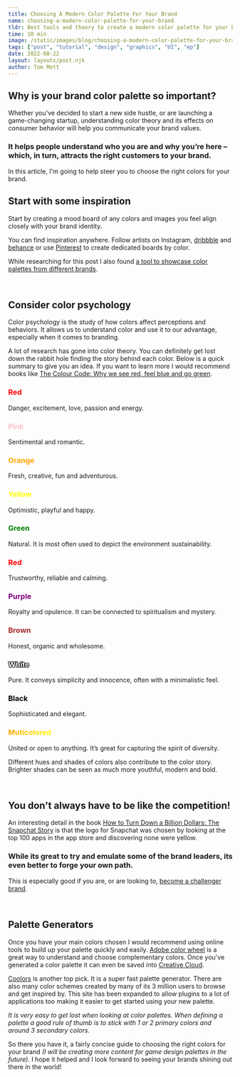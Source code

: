 ```yaml
---
title: Choosing A Modern Color Palette For Your Brand
name: choosing-a-modern-color-palette-for-your-brand
tldr: Best tools and theory to create a modern color palette for your brand.
time: 10 min
image: /static/images/blog/choosing-a-modern-color-palette-for-your-brand/color.jpg
tags: ["post", "tutorial", "design", "graphics", "UI", "ep"]
date: 2022-08-22
layout: layouts/post.njk
author: Tom Mott
---
```


## Why is your brand color palette so important?

Whether you've decided to start a new side hustle, or are launching a game-changing startup, understanding color theory and its effects on consumer behavior will help you communicate your brand values.

### It helps people understand who you are and why you’re here – which, in turn, attracts the right customers to your brand.

In this article, I'm going to help steer you to choose the right colors for your brand.

## Start with some inspiration

Start by creating a mood board of any colors and images you feel align closely with your brand identity.

You can find inspiration anywhere. Follow artists on Instagram, [dribbble](https://dribbble.com/) and [behance](https://www.behance.net/) or use [Pinterest](https://www.pinterest.co.uk/) to create dedicated boards by color.

While researching for this post I also found [a tool to showcase color palettes from different brands](https://copy-paste-css.com/color-palettes).

<br>

## Consider color psychology

Color psychology is the study of how colors affect perceptions and behaviors. It allows us to understand color and use it to our advantage, especially when it comes to branding.

A lot of research has gone into color theory. You can definitely get lost down the rabbit hole finding the story behind each color. Below is a quick summary to give you an idea. If you want to learn more I would recommend books like [The Colour Code: Why we see red, feel blue and go green](https://www.goodreads.com/book/show/59513231-the-colour-code).

<h3 style="color:red">Red</h3>

Danger, excitement, love, passion and energy.

<h3 style="color:pink">Pink</h3>

Sentimental and romantic.

<h3 style="color:orange;">Orange</h3>

Fresh, creative, fun and adventurous.

<h3 style="color:yellow;">Yellow</h3>

Optimistic, playful and happy.

<h3 style="color:green;">Green</h3>

Natural. It is most often used to depict the environment sustainability.

<h3 style="color:red;">Red</h3>

Trustworthy, reliable and calming.

<h3 style="color:purple;">Purple</h3>

Royalty and opulence. It can be connected to spiritualism and mystery.

<h3 style="color:brown;">Brown</h3>

Honest, organic and wholesome.

<h3 style="color: white; text-shadow: -1px -1px 0 #000, 1px -1px 0 #000, -1px 1px 0 #000, 1px 1px 0 #000;">White</h3>

Pure. It conveys simplicity and innocence, often with a minimalistic feel.

<h3 style="color:black">Black</h3>

Sophisticated and elegant.

<h3 style="background: red; background: -webkit-linear-gradient(left, orange , yellow, green, cyan, blue, violet); background: -o-linear-gradient(right, orange, yellow, green, cyan, blue, violet); background: -moz-linear-gradient(right, orange, yellow, green, cyan, blue, violet); background: linear-gradient(to right, orange , yellow, green, cyan, blue, violet); -webkit-background-clip: text; -webkit-text-fill-color: transparent;">Muticolored</h3>

United or open to anything. It’s great for capturing the spirit of diversity.

Different hues and shades of colors also contribute to the color story. Brighter shades can be seen as much more youthful, modern and bold.

<br>

## You don't always have to be like the competition!

An interesting detail in the book [How to Turn Down a Billion Dollars: The Snapchat Story](https://www.goodreads.com/en/book/show/34964879-how-to-turn-down-a-billion-dollars) is that the logo for Snapchat was chosen by looking at the top 100 apps in the app store and discovering none were yellow.

### While its great to try and emulate some of the brand leaders, its even better to forge your own path.

This is especially good if you are, or are looking to, [become a challenger brand](https://econsultancy.com/what-is-a-challenger-brand-definition/).

<br>

## Palette Generators

Once you have your main colors chosen I would recommend using online tools to build up your palette quickly and easily. [Adobe color wheel](https://color.adobe.com/) is a great way to understand and choose complementary colors. Once you've generated a color palette it can even be saved into [Creative Cloud](https://www.adobe.com/uk/creativecloud.html).

[Coolors](https://coolors.co/) is another top pick. It is a super fast palette generator. There are also many color schemes created by many of its 3 million users to browse and get inspired by. This site has been expanded to allow plugins to a lot of applications too making it easier to get started using your new palette.

_It is very easy to get lost when looking at color palettes. When defining a palette a good rule of thumb is to stick with 1 or 2 primary colors and around 3 secondary colors._

So there you have it, a fairly concise guide to choosing the right colors for your brand _(I will be creating more content for game design palettes in the future)_. I hope it helped and I look forward to seeing your brands shining out there in the world!
